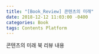 ```yaml
---
title: "[Book_Review] 콘텐츠의 미래"
date: 2018-12-12 11:03:00 -0400
categories: Book
tags: Contents Platform
---
```

콘텐츠의 미래 북 리뷰 내용
